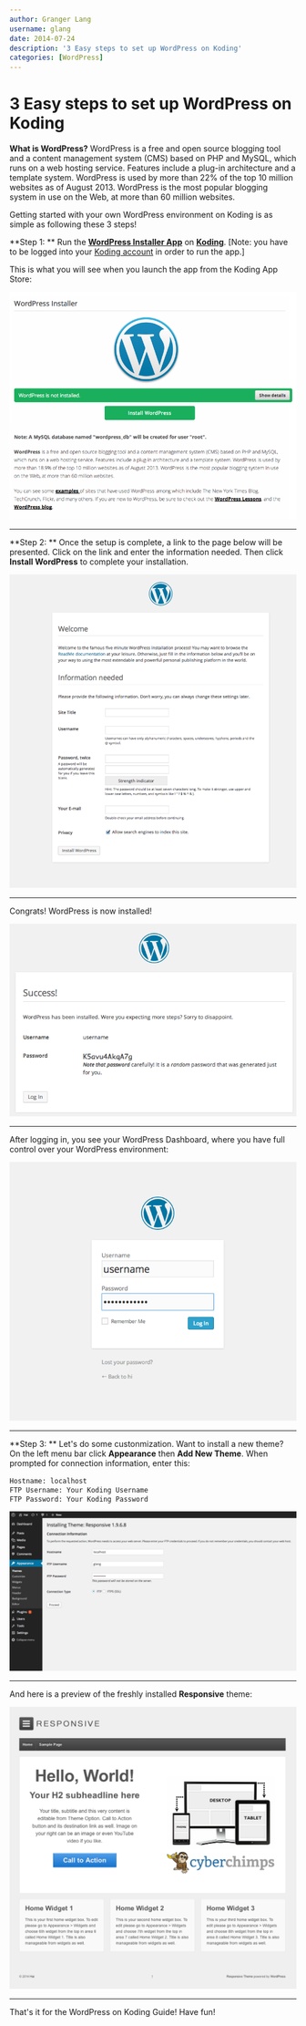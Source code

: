 ```yaml
---
author: Granger Lang
username: glang
date: 2014-07-24
description: '3 Easy steps to set up WordPress on Koding'
categories: [WordPress]
---
```


# 3 Easy steps to set up WordPress on Koding

**What is WordPress?** 
WordPress is a free and open source blogging tool and a content management system (CMS) based on PHP and MySQL, which runs on a web hosting service. Features include a plug-in architecture and a template system. WordPress is used by more than 22% of the top 10 million websites as of August 2013. WordPress is the most popular blogging system in use on the Web, at more than 60 million websites.

Getting started with your own WordPress environment on Koding is as simple as following these 3 steps!

**Step 1: **
Run the [**WordPress Installer App**](https://koding.com/Wordpress) on [**Koding**](https://koding.com). [Note: you have to be 
logged into your [Koding account](https://koding.com/Login) in order to run the app.]


This is what you will see when you launch the app from the Koding App Store:


![alt tag](wp1.png)
___

**Step 2: **
Once the setup is complete, a link to the page below will be presented. Click on the link and enter the information needed. Then click **Install WordPress** to complete your installation.


![alt tag](wp2.png)
___

Congrats! WordPress is now installed!


![alt tag](wp3.png)
___

After logging in, you see your WordPress Dashboard, where you have full control over your WordPress environment:

![alt tag](wp4.png)
___

**Step 3: **
Let's do some custonmization. Want to install a new theme? On the left menu bar click **Appearance** then **Add New Theme**. When prompted for connection information, enter this: 

```
Hostname: localhost
FTP Username: Your Koding Username
FTP Password: Your Koding Password
```


![alt tag](wp5.png)

___

And here is a preview of the freshly installed **Responsive** theme: 



![alt tag](wp6.png)


___

That's it for the WordPress on Koding Guide! Have fun!